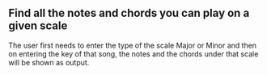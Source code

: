 ## Find all the notes and chords you can play on a given scale 

The user first needs to enter the type of the scale Major or Minor and then on entering the key of that song, the notes and the chords under that scale will be shown as output.

